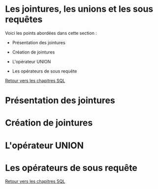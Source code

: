 # Les jointures, les unions et les sous requêtes

Voici les points abordées dans cette section : 

* Présentation des jointures

* Création de jointures

* L'opérateur UNION

* Les opérateurs de sous requête

[Retour vers les chapitres SQL](https://github.com/CalcagnoLoic/aide_memoire/blob/main/R%C3%A9pertoire/sql.md)

# Présentation des jointures

# Création de jointures

# L'opérateur UNION

# Les opérateurs de sous requête

[Retour vers les chapitres SQL](https://github.com/CalcagnoLoic/aide_memoire/blob/main/R%C3%A9pertoire/sql.md)